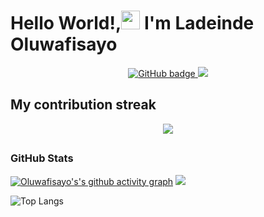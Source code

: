 # Hello World!,<img src="https://media.giphy.com/media/hvRJCLFzcasrR4ia7z/giphy.gif" width="30px"> I'm Ladeinde Oluwafisayo

<p align="center">
  <a href="https://github.com/physayor?tab=followers">
    <img src="https://img.shields.io/github/followers/physayor?tab=followers?label=blue&logo=github&style=for-the-badge" alt="GitHub badge" />
  </a>
  <a href="http://twitter.com/physayor_loft">
    <img src="https://img.shields.io/twitter/follow/physayor_loft?label=Twitter&logo=twitter&style=for-the-badge" />
  </a>
 </p>

## My contribution streak
<!-- https://github.com/kcoder63/github-readme-streak-stats -->
<p align="center">
  <a href="https://github.com/physayor/github-readme-streak-stats">
    <img src="https://github-readme-streak-stats.herokuapp.com/?user=physayor&theme=dark&hide_border=true&background=0D1117&stroke=0000"/>
  </a><p>

## <h3 align="left">GitHub Stats</h3>
[![Oluwafisayo's's github activity graph](https://activity-graph.herokuapp.com/graph?username=physayor&theme=xcode)](https://git.io/physayor)
<a href="">
  <img align="centre" src="https://github-readme-stats.vercel.app/api?username=physayor&count_private=true&include_all_commits=true&show_icons=true&title_color=007bff&text_color=e7e7e7&icon_color=007bff&bg_color=171c28" />
<a />
  
![Top Langs](https://github-readme-stats.vercel.app/api/top-langs/?username=physayor&layout=compact&title_color=007bff&text_color=e7e7e7&icon_color=007bff&bg_color=171c28)